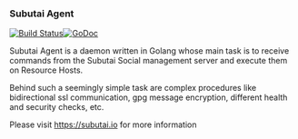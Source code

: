 ### Subutai Agent

[![Build Status](https://jenkins.subutai.io/buildStatus/icon?job=agent.subutai-io.pipeline/dev)](https://jenkins.subutai.io/job/agent.subutai-io.pipeline/job/dev/)[![GoDoc](https://godoc.org/github.com/subutai-io/agent?status.svg)](https://godoc.org/github.com/subutai-io/agent)

Subutai Agent is a daemon written in Golang whose main task is to receive commands from the Subutai Social management server and execute them on Resource Hosts.  

Behind such a seemingly simple task are complex procedures like bidirectional ssl communication, gpg message encryption, different health and security checks, etc.  

Please visit https://subutai.io for more information
